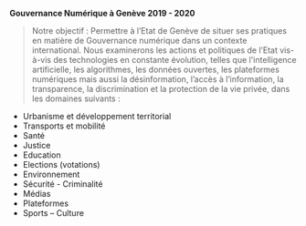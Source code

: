 **Gouvernance Numérique à Genève 2019 - 2020**

> Notre objectif : 
> Permettre à l’Etat de Genève de situer ses pratiques en matière de Gouvernance numérique dans un contexte international. 
> Nous examinerons les actions et politiques de l’Etat vis-à-vis des technologies en constante évolution, telles que 
> l'intelligence artificielle, les algorithmes, les données ouvertes, les plateformes numériques mais aussi la désinformation, 
> l’accès à l’information, la transparence, la discrimination et la protection de la vie privée, dans les domaines suivants :


* Urbanisme et développement territorial 
* Transports et mobilité
* Santé
* Justice
* Education
* Elections (votations)
* Environnement
* Sécurité - Criminalité
* Médias
* Plateformes
* Sports – Culture